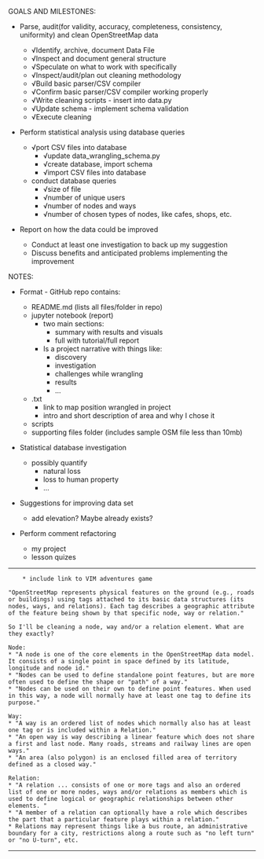 GOALS AND MILESTONES:
* Parse, audit(for validity, accuracy, completeness, consistency, uniformity) and clean OpenStreetMap data
	* √Identify, archive, document Data File
	* √Inspect and document general structure 
	* √Speculate on what to work with specifically
	* √Inspect/audit/plan out cleaning methodology
	* √Build basic parser/CSV compiler
	* √Confirm basic parser/CSV compiler working properly
	* √Write cleaning scripts - insert into data.py
	* √Update schema - implement schema validation
	* √Execute cleaning 

* Perform statistical analysis using database queries
	* √port CSV files into database
		* √update data_wrangling_schema.py
		* √create database, import schema
		* √import CSV files into database
	* conduct database queries
		* √size of file
		* √number of unique users
		* √number of nodes and ways
		* √number of chosen types of nodes, like cafes, shops, etc.

* Report on how the data could be improved
	* Conduct at least one investigation to back up my suggestion
	* Discuss benefits and anticipated problems implementing the improvement




NOTES:
* Format - GitHub repo contains:
	* README.md (lists all files/folder in repo)
	* jupyter notebook (report)
		* two main sections:
			* summary with results and visuals
			* full with tutorial/full report
		* Is a project narrative with things like:
			* discovery 
			* investigation
			* challenges while wrangling
			* results
			* ...
	* .txt
		* link to map position wrangled in project
		* intro and short description of area and why I chose it
	* scripts
	* supporting files folder (includes sample OSM file less than 10mb)

* Statistical database investigation
	* possibly quantify
		* natural loss
		* loss to human property
		* ...

* Suggestions for improving data set
	* add elevation? Maybe already exists?

* Perform comment refactoring
	* my project
	* lesson quizes

---------------------------------------------------
		* include link to VIM adventures game

	"OpenStreetMap represents physical features on the ground (e.g., roads or buildings) using tags attached to its basic data structures (its nodes, ways, and relations). Each tag describes a geographic attribute of the feature being shown by that specific node, way or relation."

	So I'll be cleaning a node, way and/or a relation element. What are they exactly?

	Node:
	* "A node is one of the core elements in the OpenStreetMap data model. It consists of a single point in space defined by its latitude, longitude and node id."
	* "Nodes can be used to define standalone point features, but are more often used to define the shape or "path" of a way."
	* "Nodes can be used on their own to define point features. When used in this way, a node will normally have at least one tag to define its purpose."

	Way:
	* "A way is an ordered list of nodes which normally also has at least one tag or is included within a Relation."
	* "An open way is way describing a linear feature which does not share a first and last node. Many roads, streams and railway lines are open ways."
	* "An area (also polygon) is an enclosed filled area of territory defined as a closed way."

	Relation:
	* "A relation ... consists of one or more tags and also an ordered list of one or more nodes, ways and/or relations as members which is used to define logical or geographic relationships between other elements. "
	* "A member of a relation can optionally have a role which describes the part that a particular feature plays within a relation."
	* Relations may represent things like a bus route, an administrative boundary for a city, restrictions along a route such as "no left turn" or "no U-turn", etc.





---------------------------------------------------

